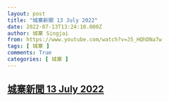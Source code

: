 ```yaml
---
layout: post
title: "城寨新聞 13 July 2022"
date: 2022-07-13T13:24:10.000Z
author: 城寨 Singjai
from: https://www.youtube.com/watch?v=J5_HQhDNa7w
tags: [ 城寨 ]
comments: True
categories: [ 城寨 ]
---
```

<!--1657718650000-->
[城寨新聞 13 July 2022](https://www.youtube.com/watch?v=J5_HQhDNa7w)
------

<div>

</div>
